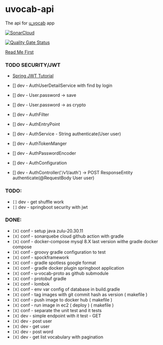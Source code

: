 # uvocab-api
The api for [u_vocab](https://github.com/robsonoduarte/u_vocab) app

[![SonarCloud](https://sonarcloud.io/images/project_badges/sonarcloud-white.svg)](https://sonarcloud.io/summary/new_code?id=robsonoduarte_u-vocab-api)

[![Quality Gate Status](https://sonarcloud.io/api/project_badges/measure?project=robsonoduarte_u-vocab-api&metric=alert_status)](https://sonarcloud.io/summary/new_code?id=robsonoduarte_u-vocab-api)

[Read Me First](https://github.com/robsonoduarte/u-vocab-api/blob/main/HELP.md)

### TODO SECURITY/JWT

* [Spring JWT Tutorial](https://www.techgeeknext.com/spring/spring-boot-security-token-authentication-jwt#google_vignette)

* [] dev - AuthUserDetailService with find by login
* [] dev - User.password -> save 
* [] dev - User.password -> as crypto
* [] dev - AuthFilter
* [] dev - AuthEntryPoint
* [] dev - AuthService - String authenticate(User user)
* [] dev - AuthTokenManger
* [] dev - AuthPasswordEncoder
* [] dev - AuthConfiguration
* [] dev - AuthController('/v1/auth') -> POST ResponseEntity<TOKEN> authenticate(@RequestBody User user)


### TODO:
 * `[]` dev - get shuffle work
 * `[]` dev - springboot security with jwt

### DONE:
 * `[X]` conf - setup java zulu-20.30.11
 * `[X]` conf - sonarquebe cloud github action with gradle
 * `[X]` conf - docker-compose mysql 8.X last version withe gradle docker compose
 * `[X]` conf - groovy gradle configuration to test
 * `[X]` conf - spockframework
 * `[X]` conf - gradle spotless google format
 * `[X]` conf - gradle docker plugin springboot application
 * `[X]` conf - u-vocab-proto as github submodule
 * `[X]` conf - protobuf gradle
 * `[X]` conf - lombok
 * `[X]` conf - env var config of database in build.gradle
 * `[X]` conf - tag images with git commit hash as version ( makefile )
 * `[X]` conf - push image to docker hub ( makefile )
 * `[X]` conf - run image in ec2 ( deploy ) ( makefile )
 * `[X]` conf - separate the unit test and it tests
 * `[X]` dev - simple endpoint with it test - GET
 * `[X]` dev - post user
 * `[X]` dev - get user
 * `[X]` dev - post word
 * `[X]` dev - get list vocabulary with pagination
